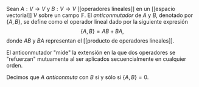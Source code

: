 Sean $A: V \rightarrow V$ y $B: V \rightarrow V$ [[operadores lineales]] en un [[espacio vectorial]] $V$ sobre un campo $\mathbb{F}$. El _anticonmutador_ de $A$ y $B$, denotado por $\{A, B\}$, se define como el operador lineal dado por la siguiente expresión
$$
\{A,B\}=AB+BA,
$$
donde $AB$ y $BA$ representan el [[producto de operadores lineales]].

El anticonmutador "mide" la extensión en la que dos operadores se "refuerzan" mutuamente al ser aplicados secuencialmente en cualquier orden.

Decimos que $A$ _anticonmuta_ con $B$ si y sólo si $\{A,B\}=0$.